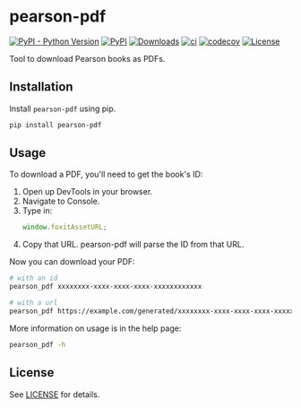 # pearson-pdf

[![PyPI - Python Version](https://img.shields.io/pypi/pyversions/pearson-pdf)](https://pypi.org/project/pearson-pdf/)
[![PyPI](https://img.shields.io/pypi/v/pearson-pdf)](https://pypi.org/project/pearson-pdf/)
[![Downloads](https://pepy.tech/badge/pearson-pdf)](https://pepy.tech/project/pearson-pdf)
[![ci](https://github.com/jyooru/pearson-pdf/actions/workflows/ci.yml/badge.svg)](https://github.com/jyooru/pearson-pdf/actions/workflows/ci.yml)
[![codecov](https://codecov.io/gh/jyooru/pearson-pdf/branch/main/graph/badge.svg?token=SRK5RPLHN0)](https://codecov.io/gh/jyooru/pearson-pdf)
[![License](https://img.shields.io/github/license/jyooru/pearson-pdf)](LICENSE)

Tool to download Pearson books as PDFs.

## Installation

Install `pearson-pdf` using pip.

```bash
pip install pearson-pdf
```

## Usage

To download a PDF, you'll need to get the book's ID:

1. Open up DevTools in your browser.
2. Navigate to Console.
3. Type in:
   ```js
   window.foxitAssetURL;
   ```
4. Copy that URL. pearson-pdf will parse the ID from that URL.

Now you can download your PDF:

```bash
# with an id
pearson_pdf xxxxxxxx-xxxx-xxxx-xxxx-xxxxxxxxxxxx

# with a url
pearson_pdf https://example.com/generated/xxxxxxxx-xxxx-xxxx-xxxx-xxxxxxxxxxxx/foxit-assets
```

More information on usage is in the help page:

```bash
pearson_pdf -h
```

## License

See [LICENSE](LICENSE) for details.
